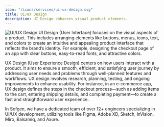 ```yaml
---
icon: "/icons/services/ui-ux-design.svg"
title: UI/UX Design
description: UI Design enhances visual product elements.
---
```

![UI/UX Design](/images/services/ui-ux-design.webp)
UI Design (User Interface) focuses on the visual aspects of a product. This includes arranging elements like buttons, menus, icons, text, and colors to create an intuitive and appealing product interface that reflects the brand’s identity. For example, designing the checkout page of an app with clear buttons, easy-to-read fonts, and attractive colors.

UX Design (User Experience Design) centers on how users interact with a product. It aims to ensure a smooth, efficient, and satisfying user journey by addressing user needs and problems through well-planned features and workflows. UX design involves research, planning, testing, and ongoing improvements to enhance usability. For instance, in an e-commerce app, UX design defines the steps in the checkout process—such as adding items to the cart, entering shipping details, and completing payment—to create a fast and straightforward user experience.

In Sofgen, we have  a dedicated team of over 12+ engineers specializing in UI/UX development, utilizing tools like Figma, Adobe XD, Sketch, InVision, Miro, Balsamiq, and Axure.